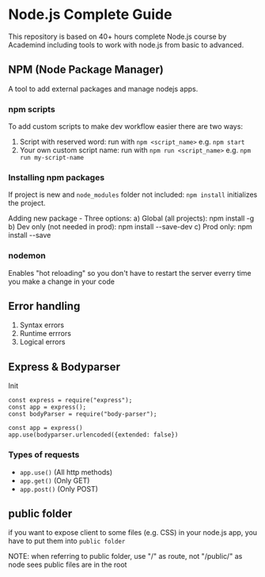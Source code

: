 # Node.js Complete Guide

This repository is based on 40+ hours complete Node.js course by Academind including tools to work with node.js from basic to advanced.

## NPM (Node Package Manager)

A tool to add external packages and manage nodejs apps.

### npm scripts

To add custom scripts to make dev workflow easier there are two ways:

1. Script with reserved word: run with `npm <script_name>` e.g. `npm start`
2. Your own custom script name: run with `npm run <script_name>` e.g. `npm run my-script-name`

### Installing npm packages

If project is new and `node_modules` folder not included: `npm install` initializes the project.

Adding new package - Three options:
a) Global (all projects): npm install <package> -g
b) Dev only (not needed in prod): npm install <package> --save-dev
c) Prod only: npm install <package> --save

### nodemon

Enables "hot reloading" so you don't have to restart the server everry time you make a change in your code

## Error handling

1. Syntax errors
2. Runtime errrors
3. Logical errors

## Express & Bodyparser

Init

```
const express = require("express");
const app = express();
const bodyParser = require("body-parser");

const app = express()
app.use(bodyparser.urlencoded({extended: false})
```

### Types of requests

- `app.use()` (All http methods)
- `app.get()` (Only GET)
- `app.post()` (Only POST)

## public folder

if you want to expose client to some files (e.g. CSS) in your node.js app, you have to put them into `public folder`

NOTE: when referring to public folder, use "/" as route, not "/public/" as node sees public files are in the root
